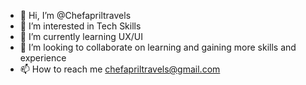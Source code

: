 - 👋 Hi, I’m @Chefapriltravels
- 👀 I’m interested in Tech Skills 
- 🌱 I’m currently learning UX/UI
- 💞️ I’m looking to collaborate on learning and gaining more skills and experience 
- 📫 How to reach me chefapriltravels@gmail.com 

<!---
Chefapriltravels/Chefapriltravels is a ✨ special ✨ repository because its `README.md` (this file) appears on your GitHub profile.
You can click the Preview link to take a look at your changes.
--->
